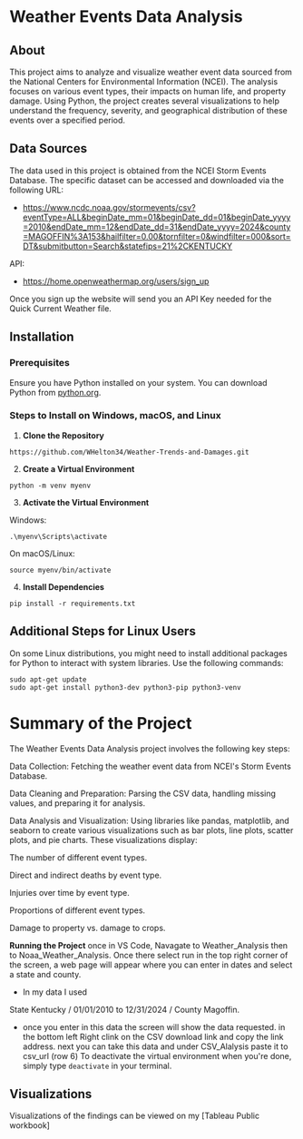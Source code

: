 # Weather Events Data Analysis

## About
This project aims to analyze and visualize weather event data sourced from the National Centers for Environmental Information (NCEI). The analysis focuses on various event types, their impacts on human life, and property damage. Using Python, the project creates several visualizations to help understand the frequency, severity, and geographical distribution of these events over a specified period.

## Data Sources
The data used in this project is obtained from the NCEI Storm Events Database. The specific dataset can be accessed and downloaded via the following URL:
- https://www.ncdc.noaa.gov/stormevents/csv?eventType=ALL&beginDate_mm=01&beginDate_dd=01&beginDate_yyyy=2010&endDate_mm=12&endDate_dd=31&endDate_yyyy=2024&county=MAGOFFIN%3A153&hailfilter=0.00&tornfilter=0&windfilter=000&sort=DT&submitbutton=Search&statefips=21%2CKENTUCKY

API:
- https://home.openweathermap.org/users/sign_up

Once you sign up the website will send you an API Key needed for the Quick Current Weather file. 
## Installation

### Prerequisites
Ensure you have Python installed on your system. You can download Python from [python.org](https://www.python.org/).

### Steps to Install on Windows, macOS, and Linux

1. **Clone the Repository**
```
https://github.com/WHelton34/Weather-Trends-and-Damages.git
```
2. **Create a Virtual Environment**
```
python -m venv myenv
```
3. **Activate the Virtual Environment**

Windows:
```
.\myenv\Scripts\activate
```
On macOS/Linux:
```
source myenv/bin/activate
```
4. **Install Dependencies**
```
pip install -r requirements.txt
```
## Additional Steps for Linux Users
On some Linux distributions, you might need to install additional packages for Python to interact with system libraries. Use the following commands:
```
sudo apt-get update
sudo apt-get install python3-dev python3-pip python3-venv
```
# Summary of the Project
The Weather Events Data Analysis project involves the following key steps:

Data Collection: Fetching the weather event data from NCEI's Storm Events Database.

Data Cleaning and Preparation: Parsing the CSV data, handling missing values, and preparing it for analysis.

Data Analysis and Visualization: Using libraries like pandas, matplotlib, and seaborn to create various visualizations such as bar plots, line plots, scatter plots, and pie charts. These visualizations display:

The number of different event types.

Direct and indirect deaths by event type.

Injuries over time by event type.

Proportions of different event types.

Damage to property vs. damage to crops.

**Running the Project**
once in VS Code, Navagate to Weather_Analysis then to Noaa_Weather_Analysis. Once there select run in the top right corner of the screen, a web page will appear where you can enter in dates and select a state and county. 
- In my data I used 

 State Kentucky / 01/01/2010 to 12/31/2024 / County Magoffin.
 
- once you enter in this data the screen will show the data requested. in the bottom left Right clink on the CSV download link and copy the link address.
 next you can take this data and under CSV_Alalysis paste it to csv_url (row 6)
 To deactivate the virtual environment when you're done, simply type `deactivate` in your terminal.

## Visualizations
Visualizations of the findings can be viewed on my [Tableau Public workbook]